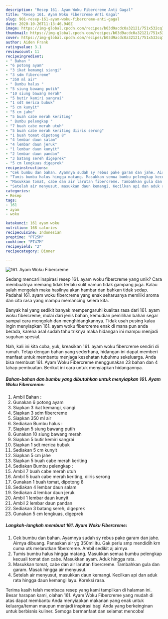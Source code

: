 ```yaml
---
description: "Resep 161. Ayam Woku Fibercreme Anti Gagal"
title: "Resep 161. Ayam Woku Fibercreme Anti Gagal"
slug: 901-resep-161-ayam-woku-fibercreme-anti-gagal
date: 2020-10-26T11:13:46.940Z
image: https://img-global.cpcdn.com/recipes/b03d9acdc0a32121/751x532cq70/161-ayam-woku-fibercreme-foto-resep-utama.jpg
thumbnail: https://img-global.cpcdn.com/recipes/b03d9acdc0a32121/751x532cq70/161-ayam-woku-fibercreme-foto-resep-utama.jpg
cover: https://img-global.cpcdn.com/recipes/b03d9acdc0a32121/751x532cq70/161-ayam-woku-fibercreme-foto-resep-utama.jpg
author: Aiden Frank
ratingvalue: 3.1
reviewcount: 11
recipeingredient:
- " Bahan "
- "6 potong ayam"
- "3 ikat kemangi siangi"
- "3 sdm fibercreme"
- "350 ml air"
- " Bumbu halus "
- "5 siung bawang putih"
- "10 siung bawang merah"
- "5 butir kemiri sangrai"
- "1 sdt merica bubuk"
- "5 cm kunyit"
- "5 cm jahe"
- "5 buah cabe merah keriting"
- " Bumbu pelengkap "
- "7 buah cabe merah utuh"
- "5 buah cabe merah keriting diiris serong"
- "1 buah tomat dipotong 8"
- "4 lembar daun salam"
- "4 lembar daun jeruk"
- "1 lembar daun kunyit"
- "2 lembar daun pandan"
- "3 batang sereh digeprek"
- "5 cm lengkuas digeprek"
recipeinstructions:
- "Cek bumbu dan bahan. Ayamnya sudah sy rebus pake garam dan jahe. Airnya dibuang. Panaskan air yg 350ml itu. Gak perlu smp mendidih krn cuma utk melarutkan fibercreme. Ambil sedikit aj airnya."
- "Tumis bumbu halus hingga matang. Masukkan semua bumbu pelengkap kecuali tomat dan cabe. Masukkan ayam. Aduk hingga rata."
- "Masukkan tomat, cabe dan air larutan fibercreme. Tambahkan gula dan garam. Masak hingga air menyusut."
- "Setelah air menyusut, masukkan daun kemangi. Kecilkan api dan aduk rata hingga daun kemangi layu. Koreksi rasa."
categories:
- Resep
tags:
- 161
- ayam
- woku

katakunci: 161 ayam woku 
nutrition: 168 calories
recipecuisine: Indonesian
preptime: "PT25M"
cooktime: "PT47M"
recipeyield: "2"
recipecategory: Dinner

---
```



![161. Ayam Woku Fibercreme](https://img-global.cpcdn.com/recipes/b03d9acdc0a32121/751x532cq70/161-ayam-woku-fibercreme-foto-resep-utama.jpg)

Sedang mencari inspirasi resep 161. ayam woku fibercreme yang unik? Cara membuatnya memang tidak terlalu sulit namun tidak gampang juga. Kalau salah mengolah maka hasilnya akan hambar dan bahkan tidak sedap. Padahal 161. ayam woku fibercreme yang enak seharusnya memiliki aroma dan cita rasa yang mampu memancing selera kita.



Banyak hal yang sedikit banyak mempengaruhi kualitas rasa dari 161. ayam woku fibercreme, mulai dari jenis bahan, kemudian pemilihan bahan segar sampai cara mengolah dan menghidangkannya. Tidak usah pusing kalau ingin menyiapkan 161. ayam woku fibercreme enak di mana pun anda berada, karena asal sudah tahu triknya maka hidangan ini mampu menjadi suguhan spesial.


Nah, kali ini kita coba, yuk, kreasikan 161. ayam woku fibercreme sendiri di rumah. Tetap dengan bahan yang sederhana, hidangan ini dapat memberi manfaat untuk membantu menjaga kesehatan tubuhmu sekeluarga. Anda bisa membuat 161. Ayam Woku Fibercreme menggunakan 23 bahan dan 4 tahap pembuatan. Berikut ini cara untuk menyiapkan hidangannya.

<!--inarticleads1-->

##### Bahan-bahan dan bumbu yang dibutuhkan untuk menyiapkan 161. Ayam Woku Fibercreme:

1. Ambil  Bahan :
1. Gunakan 6 potong ayam
1. Siapkan 3 ikat kemangi, siangi
1. Siapkan 3 sdm fibercreme
1. Siapkan 350 ml air
1. Sediakan  Bumbu halus :
1. Siapkan 5 siung bawang putih
1. Gunakan 10 siung bawang merah
1. Siapkan 5 butir kemiri sangrai
1. Siapkan 1 sdt merica bubuk
1. Sediakan 5 cm kunyit
1. Siapkan 5 cm jahe
1. Siapkan 5 buah cabe merah keriting
1. Sediakan  Bumbu pelengkap :
1. Ambil 7 buah cabe merah utuh
1. Ambil 5 buah cabe merah keriting, diiris serong
1. Gunakan 1 buah tomat, dipotong 8
1. Sediakan 4 lembar daun salam
1. Sediakan 4 lembar daun jeruk
1. Ambil 1 lembar daun kunyit
1. Ambil 2 lembar daun pandan
1. Sediakan 3 batang sereh, digeprek
1. Gunakan 5 cm lengkuas, digeprek




<!--inarticleads2-->

##### Langkah-langkah membuat 161. Ayam Woku Fibercreme:

1. Cek bumbu dan bahan. Ayamnya sudah sy rebus pake garam dan jahe. Airnya dibuang. Panaskan air yg 350ml itu. Gak perlu smp mendidih krn cuma utk melarutkan fibercreme. Ambil sedikit aj airnya.
1. Tumis bumbu halus hingga matang. Masukkan semua bumbu pelengkap kecuali tomat dan cabe. Masukkan ayam. Aduk hingga rata.
1. Masukkan tomat, cabe dan air larutan fibercreme. Tambahkan gula dan garam. Masak hingga air menyusut.
1. Setelah air menyusut, masukkan daun kemangi. Kecilkan api dan aduk rata hingga daun kemangi layu. Koreksi rasa.




Terima kasih telah membaca resep yang kami tampilkan di halaman ini. Besar harapan kami, olahan 161. Ayam Woku Fibercreme yang mudah di atas dapat membantu Anda menyiapkan makanan yang enak untuk keluarga/teman maupun menjadi inspirasi bagi Anda yang berkeinginan untuk berbisnis kuliner. Semoga bermanfaat dan selamat mencoba!
